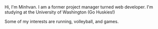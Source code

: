 Hi, I'm Minhvan. I am a former project manager turned web developer. I'm studying at the University of Washington (Go Huskies!)

Some of my interests are running, volleyball, and games.
